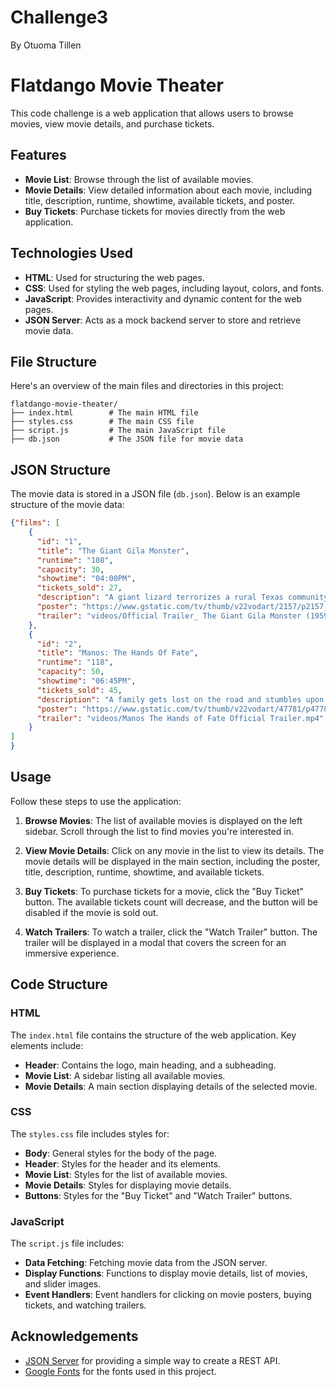 
# Challenge3
By Otuoma Tillen

# Flatdango Movie Theater

This code challenge is a web application that allows users to browse movies, view movie details, and purchase tickets.

## Features

- **Movie List**: Browse through the list of available movies.
- **Movie Details**: View detailed information about each movie, including title, description, runtime, showtime, available tickets, and poster.
- **Buy Tickets**: Purchase tickets for movies directly from the web application.


## Technologies Used

- **HTML**: Used for structuring the web pages.
- **CSS**: Used for styling the web pages, including layout, colors, and fonts.
- **JavaScript**: Provides interactivity and dynamic content for the web pages.
- **JSON Server**: Acts as a mock backend server to store and retrieve movie data.


## File Structure

Here's an overview of the main files and directories in this project:

```
flatdango-movie-theater/
├── index.html        # The main HTML file
├── styles.css        # The main CSS file
├── script.js         # The main JavaScript file
├── db.json           # The JSON file for movie data
```

## JSON Structure

The movie data is stored in a JSON file (`db.json`). Below is an example structure of the movie data:

```json
{"films": [
    {
      "id": "1",
      "title": "The Giant Gila Monster",
      "runtime": "108",
      "capacity": 30,
      "showtime": "04:00PM",
      "tickets_sold": 27,
      "description": "A giant lizard terrorizes a rural Texas community and a heroic teenager attempts to destroy the creature.",
      "poster": "https://www.gstatic.com/tv/thumb/v22vodart/2157/p2157_v_v8_ab.jpg",
      "trailer": "videos/Official Trailer_ The Giant Gila Monster (1959) with Bonus Film, The Killer Shrews (1959).mp4"
    },
    {
      "id": "2",
      "title": "Manos: The Hands Of Fate",
      "runtime": "118",
      "capacity": 50,
      "showtime": "06:45PM",
      "tickets_sold": 45,
      "description": "A family gets lost on the road and stumbles upon a hidden, underground, devil-worshiping cult led by the fearsome Master and his servant Torgo.",
      "poster": "https://www.gstatic.com/tv/thumb/v22vodart/47781/p47781_v_v8_ac.jpg",
      "trailer": "videos/Manos The Hands of Fate Official Trailer.mp4"
    }
]
}
```

## Usage

Follow these steps to use the application:

1. **Browse Movies**: The list of available movies is displayed on the left sidebar. Scroll through the list to find movies you're interested in.

2. **View Movie Details**: Click on any movie in the list to view its details. The movie details will be displayed in the main section, including the poster, title, description, runtime, showtime, and available tickets.

3. **Buy Tickets**: To purchase tickets for a movie, click the "Buy Ticket" button. The available tickets count will decrease, and the button will be disabled if the movie is sold out.

4. **Watch Trailers**: To watch a trailer, click the "Watch Trailer" button. The trailer will be displayed in a modal that covers the screen for an immersive experience.

## Code Structure

### HTML

The `index.html` file contains the structure of the web application. Key elements include:

- **Header**: Contains the logo, main heading, and a subheading.
- **Movie List**: A sidebar listing all available movies.
- **Movie Details**: A main section displaying details of the selected movie.

### CSS

The `styles.css` file includes styles for:

- **Body**: General styles for the body of the page.
- **Header**: Styles for the header and its elements.
- **Movie List**: Styles for the list of available movies.
- **Movie Details**: Styles for displaying movie details.
- **Buttons**: Styles for the "Buy Ticket" and "Watch Trailer" buttons.

### JavaScript

The `script.js` file includes:

- **Data Fetching**: Fetching movie data from the JSON server.
- **Display Functions**: Functions to display movie details, list of movies, and slider images.
- **Event Handlers**: Event handlers for clicking on movie posters, buying tickets, and watching trailers.


## Acknowledgements

- [JSON Server](https://github.com/typicode/json-server) for providing a simple way to create a REST API.
- [Google Fonts](https://fonts.google.com/) for the fonts used in this project.
